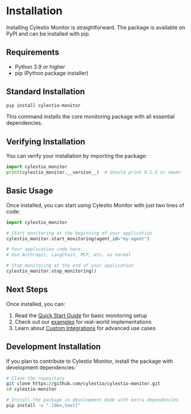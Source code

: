 # Installation

Installing Cylestio Monitor is straightforward. The package is available on PyPI and can be installed with pip.

## Requirements

- Python 3.9 or higher
- pip (Python package installer)

## Standard Installation

```bash
pip install cylestio-monitor
```

This command installs the core monitoring package with all essential dependencies.

## Verifying Installation

You can verify your installation by importing the package:

```python
import cylestio_monitor
print(cylestio_monitor.__version__)  # Should print 0.1.5 or newer
```

## Basic Usage

Once installed, you can start using Cylestio Monitor with just two lines of code:

```python
import cylestio_monitor

# Start monitoring at the beginning of your application
cylestio_monitor.start_monitoring(agent_id="my-agent")

# Your application code here...
# Use Anthropic, LangChain, MCP, etc. as normal

# Stop monitoring at the end of your application
cylestio_monitor.stop_monitoring()
```

## Next Steps

Once installed, you can:

1. Read the [Quick Start Guide](quick-start.md) for basic monitoring setup
2. Check out our [examples](../../examples/agents/) for real-world implementations
3. Learn about [Custom Integrations](../custom-integrations.md) for advanced use cases

## Development Installation

If you plan to contribute to Cylestio Monitor, install the package with development dependencies:

```bash
# Clone the repository
git clone https://github.com/cylestio/cylestio-monitor.git
cd cylestio-monitor

# Install the package in development mode with extra dependencies
pip install -e ".[dev,test]"
``` 